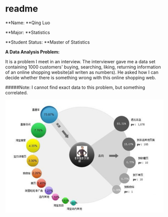 # readme

**Name: **Qing Luo 

**Major: **Statistics 

**Student Status: **Master of Statistics 

**A Data Analysis Problem:**

It is a problem I meet in an interview. The interviewer gave me a data set containing 1000 customers' buying, searching, liking, returning information of an online shopping website(all writen as numbers). He asked how I can decide whether there is something wrong with this online shopping web.

#####Note: 
I cannot find exact data to this problem, but something correlated. 

![](figure1.jpg?raw=true)